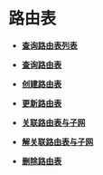 # 路由表<a name="vpc_apiroutetab_0000"></a>

-   **[查询路由表列表](查询路由表列表.md)**  

-   **[查询路由表](查询路由表.md)**  

-   **[创建路由表](创建路由表.md)**  

-   **[更新路由表](更新路由表.md)**  

-   **[关联路由表与子网](关联路由表与子网.md)**  

-   **[解关联路由表与子网](解关联路由表与子网.md)**  

-   **[删除路由表](删除路由表.md)**  


